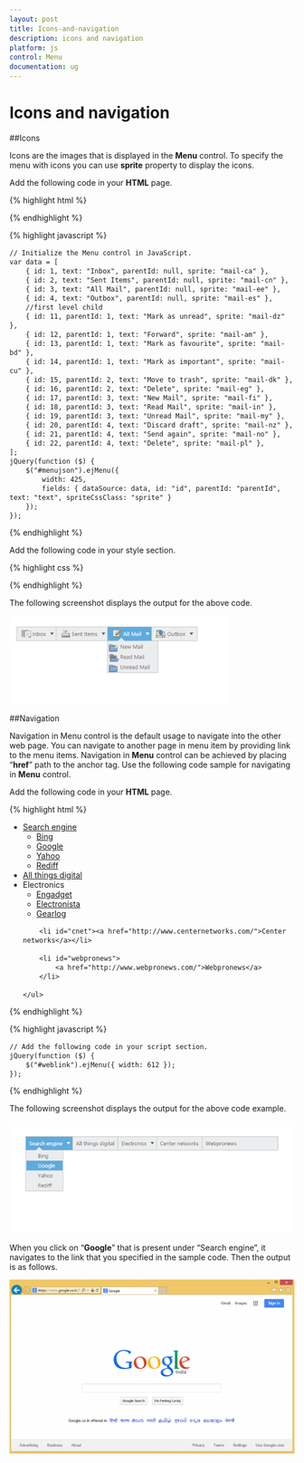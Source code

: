 ```yaml
---
layout: post
title: Icons-and-navigation
description: icons and navigation
platform: js
control: Menu
documentation: ug
---
```


# Icons and navigation

##Icons

Icons are the images that is displayed in the **Menu** control. To specify the menu with icons you can use **sprite** property to display the icons. 

Add the following code in your **HTML** page.

{% highlight html %}

        
<div class="content-container-fluid">
    <div class="row">
        <div class="cols-sample-area">
            <ul id="menujson"></ul>
        </div>
    </div>
</div>

{% endhighlight %}

{% highlight javascript %}


    // Initialize the Menu control in JavaScript.
    var data = [
        { id: 1, text: "Inbox", parentId: null, sprite: "mail-ca" },
        { id: 2, text: "Sent Items", parentId: null, sprite: "mail-cn" },
        { id: 3, text: "All Mail", parentId: null, sprite: "mail-ee" },
        { id: 4, text: "Outbox", parentId: null, sprite: "mail-es" },
        //first level child
        { id: 11, parentId: 1, text: "Mark as unread", sprite: "mail-dz" },
        { id: 12, parentId: 1, text: "Forward", sprite: "mail-am" },
        { id: 13, parentId: 1, text: "Mark as favourite", sprite: "mail-bd" },
        { id: 14, parentId: 1, text: "Mark as important", sprite: "mail-cu" },
        { id: 15, parentId: 2, text: "Move to trash", sprite: "mail-dk" },
        { id: 16, parentId: 2, text: "Delete", sprite: "mail-eg" },
        { id: 17, parentId: 3, text: "New Mail", sprite: "mail-fi" },
        { id: 18, parentId: 3, text: "Read Mail", sprite: "mail-in" },
        { id: 19, parentId: 3, text: "Unread Mail", sprite: "mail-my" },
        { id: 20, parentId: 4, text: "Discard draft", sprite: "mail-nz" },
        { id: 21, parentId: 4, text: "Send again", sprite: "mail-no" },
        { id: 22, parentId: 4, text: "Delete", sprite: "mail-pl" },
    ];
    jQuery(function ($) {
        $("#menujson").ejMenu({
            width: 425,
            fields: { dataSource: data, id: "id", parentId: "parentId", text: "text", spriteCssClass: "sprite" }
        });
    });


{% endhighlight %}


Add the following code in your style section.



{% highlight css %}


<style type="text/css">
        #menujson {
            margin-left: 50px;
        }
        .e-menu li > ul > li > a {
            padding: 3px 24px 3px 35px;
        }
        [class^="mail-"],
        [class*="mail-"] {
            background-image: url("../images/spriteimage.png");
            height: 18px;
            left: 2px;
            top: 4px;
            width: 24px;
        }
        .mail-dz { background-position: -68px -15px;     }
        .mail-am { background-position: 91px -45px;      }
        .mail-bd { background-position: -98px 0;         }
        .mail-cu { background-position: -607px -221px;   }
        .mail-dk { background-position: -67px -15px;     }
        .mail-eg { background-position: 600px -15px;     }
        .mail-fi { background-position: 12441px 12458px; }
        .mail-in { background-position: -307px -103px;   }
        .mail-my { background-position: 240px -102px;    }
        .mail-nz { background-position: -100px -45px;    }
        .mail-no { background-position: -69px -45px;     }
        .mail-pl { background-position: -129px -45px;    }
        .mail-ca { background-position: -1345px -387px;  }
        .mail-cn { background-position: -427px -42px;    }
        .mail-ee { background-position: -706px -15px;    }
        .mail-es { background-position: -1157px -43px    }
    </style>


{% endhighlight %}



The following screenshot displays the output for the above code.                                                                                                       

![](/js/Menu/Icons-and-navigation_images/Icons-and-navigation_img1.png) 


##Navigation

Navigation in Menu control is the default usage to navigate into the other web page. You can navigate to another page in menu item by providing link to the menu items. Navigation in **Menu** control can be achieved by placing “**href**” path to the anchor tag. Use the following code sample for navigating in **Menu** control.

Add the following code in your **HTML** page.

{% highlight html %}

        
<div>
    <ul id="weblink">
        <li id="searchengine">
            <a href="#">Search engine</a>
            <ul>
                <li><a href="http://www.bing.com/">Bing</a></li>
                <li><a href="https://www.google.co.in/">Google</a></li>
                <li><a href="https://in.yahoo.com/">Yahoo</a></li>
                <li><a href="http://www.rediff.com/">Rediff</a></li>
            </ul>
        </li>
        <li id="atd"><a href="http://allthingsd.com/">All things digital</a></li>
        <li id="electronics">
            <a>Electronics</a>
            <ul>
                <li>
                    <a href="http://www.engadget.com/">Engadget</a>
                </li>
                <li><a href="http://www.electronista.com/">Electronista</a></li>
                <li><a href="http://www.gearlog.com/">Gearlog</a></li>
            </ul>
        </li>

        <li id="cnet"><a href="http://www.centernetworks.com/">Center networks</a></li>

        <li id="webpronews">
            <a href="http://www.webpronews.com/">Webpronews</a>
        </li>

    </ul>
</div>


{% endhighlight %}

{% highlight javascript %}

 
    // Add the following code in your script section.
    jQuery(function ($) {
        $("#weblink").ejMenu({ width: 612 });
    });


{% endhighlight %}

The following screenshot displays the output for the above code example.            

![](/js/Menu/Icons-and-navigation_images/Icons-and-navigation_img2.png) 


When you click on “**Google**” that is present under “Search engine”, it navigates to the link that you specified in the sample code. Then the output is as follows.

![](/js/Menu/Icons-and-navigation_images/Icons-and-navigation_img3.png) 


